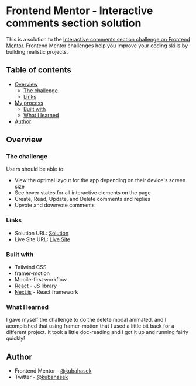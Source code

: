 # Frontend Mentor - Interactive comments section solution

This is a solution to the [Interactive comments section challenge on Frontend Mentor](https://www.frontendmentor.io/challenges/interactive-comments-section-iG1RugEG9). Frontend Mentor challenges help you improve your coding skills by building realistic projects.

## Table of contents

- [Overview](#overview)
  - [The challenge](#the-challenge)
  - [Links](#links)
- [My process](#my-process)
  - [Built with](#built-with)
  - [What I learned](#what-i-learned)
- [Author](#author)

## Overview

### The challenge

Users should be able to:

- View the optimal layout for the app depending on their device's screen size
- See hover states for all interactive elements on the page
- Create, Read, Update, and Delete comments and replies
- Upvote and downvote comments

### Links

- Solution URL: [Solution](https://www.frontendmentor.io/challenges/interactive-comments-section-iG1RugEG9/hub/interactive-comments-section-YYoSxeQGb)
- Live Site URL: [Live Site](https://interactivecommentssection.vercel.app/)

### Built with

- Tailwind CSS
- framer-motion
- Mobile-first workflow
- [React](https://reactjs.org/) - JS library
- [Next.js](https://nextjs.org/) - React framework

### What I learned

I gave myself the challenge to do the delete modal animated, and I acomplished that using framer-motion that I used a little bit back for a different project. It took a little doc-reading and I got it up and running fairly quickly!

## Author

- Frontend Mentor - [@kubahasek](https://www.frontendmentor.io/profile/kubahasek)
- Twitter - [@kubahasek](https://www.twitter.com/kubahasek)
